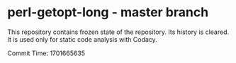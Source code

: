 # perl-getopt-long - master branch

This repository contains frozen state of the repository.
Its history is cleared. It is used only for static code
analysis with Codacy.

Commit Time: 1701665635